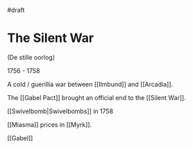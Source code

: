 #draft 
# The Silent War 
(De stille oorlog)


1756 - 1758

A cold / guerillia war between [[Ilmbund]] and [[Arcadia]].

The [[Gabel Pact]] brought an official end to the [[Silent War]].

[[Swivelbomb|Swivelbombs]] in 1758

[[Miasma]] prices in [[Myrk]].

[[Gabel]]